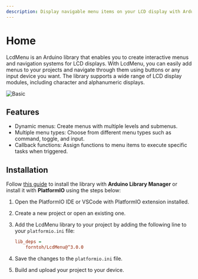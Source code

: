 ```yaml
---
description: Display navigable menu items on your LCD display with Arduino
---
```


# Home

LcdMenu is an Arduino library that enables you to create interactive menus and navigation systems for LCD displays. With LcdMenu, you can easily add menus to your projects and navigate through them using buttons or any input device you want. The library supports a wide range of LCD display modules, including character and alphanumeric displays.

<div align="left">

<img src="https://i.imgur.com/nViET8b.gif" alt="Basic">

</div>

## Features <a href="#features" id="features"></a>

* Dynamic menus: Create menus with multiple levels and submenus.
* Multiple menu types: Choose from different menu types such as command, toggle, and input.
* Callback functions: Assign functions to menu items to execute specific tasks when triggered.

## Installation <a href="#installation" id="installation"></a>

Follow [this guide](https://www.ardu-badge.com/LcdMenu) to install the library with **Arduino Library Manager** or install it with **PlatformIO** using the steps below:

1. Open the PlatformIO IDE or VSCode with PlatformIO extension installed.
2. Create a new project or open an existing one.
3.  Add the LcdMenu library to your project by adding the following line to your `platformio.ini` file:

    ```ini
    lib_deps =
        forntoh/LcdMenu@^3.0.0
    ```
4. Save the changes to the `platformio.ini` file.
5. Build and upload your project to your device.
